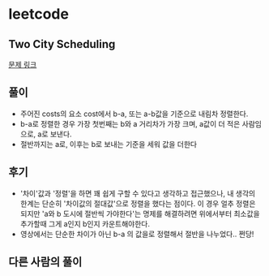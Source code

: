 # leetcode

## Two City Scheduling

[문제 링크](https://leetcode.com/problems/two-city-scheduling/)

## 풀이

- 주어진 costs의 요소 cost에서 b-a, 또는 a-b값을 기준으로 내림차 정렬한다.
- b-a로 정렬한 경우 가장 첫번째는 b와 a 거리차가 가장 크며, a값이 더 적은 사람임으로, a로 보낸다.
- 절반까지는 a로, 이후는 b로 보내는 기준을 세워 값을 더한다


## 후기

- '차이'값과 '정렬'을 하면 꽤 쉽게 구할 수 있다고 생각하고 접근했으나, 내 생각의 한계는 단순히 '차이값의 절대값'으로 정렬을 했다는 점이다. 이 경우 얼추 정렬은 되지만 'a와 b 도시에 절반씩 가야한다'는 명제를 해결하려면 위에서부터 최소값을 추가할때 그게 a인지 b인지 카운트해야한다.
- 영상에서는 단순한 차이가 아닌 b-a 의 값을로 정렬해서 절반을 나누었다.. 쩐당! 

## 다른 사람의 풀이
